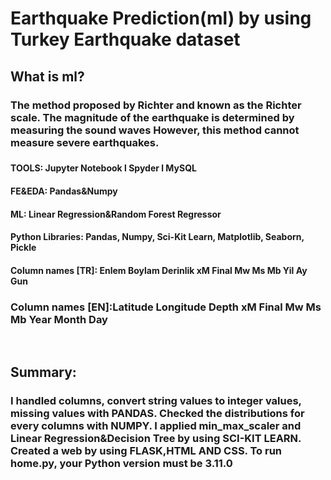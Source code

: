 # Earthquake Prediction(ml) by using Turkey Earthquake dataset


## What is ml?

  ### The method proposed by Richter and known as the Richter scale. The magnitude of the earthquake is determined by measuring the sound waves However, this method cannot measure severe earthquakes.
  ### 
  ### 


#### TOOLS: Jupyter Notebook l Spyder l MySQL

#### FE&EDA: Pandas&Numpy

#### ML: Linear Regression&Random Forest Regressor

#### Python Libraries: Pandas, Numpy, Sci-Kit Learn, Matplotlib, Seaborn, Pickle

#### Column names [TR]: Enlem	      Boylam	Derinlik  	xM	             Final	      Mw	          Ms	          Mb	            Yil	        Ay	          Gun


### Column names [EN]:Latitude     Longitude Depth       xM             Final         Mw            Ms            Mb             Year         Month        Day

<br>

## Summary: 

### I handled columns, convert string values to integer values, missing values with PANDAS. Checked the distributions for every columns with NUMPY. I applied min_max_scaler and Linear Regression&Decision Tree by using SCI-KIT LEARN. Created a web by using FLASK,HTML AND CSS. To run home.py, your Python version must be 3.11.0


